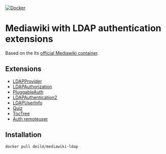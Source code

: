 [![Docker](https://img.shields.io/docker/cloud/build/eaudeweb/scratch?label=Docker&style=flat&logo=docker)](https://hub.docker.com/repository/docker/deild/mediawiki-ldap/builds)

# Mediawiki with LDAP authentication extensions

Based on the lts [official Mediawiki container](https://hub.docker.com/_/mediawiki).

## Extensions

- [LDAPProvider](https://www.mediawiki.org/wiki/Extension:LDAPProvider)
- [LDAPAuthorization](https://www.mediawiki.org/wiki/Extension:LDAPAuthorization)
- [PluggableAuth](https://www.mediawiki.org/wiki/Extension:PluggableAuth)
- [LDAPAuthentication2](https://www.mediawiki.org/wiki/Extension:LDAPAuthentication2)
- [LDAPUserInfo](https://www.mediawiki.org/wiki/Extension:LDAPUserInfo)
- [Quiz](https://www.mediawiki.org/wiki/Extension:Quiz)
- [TocTree](https://www.mediawiki.org/wiki/Extension:TocTree)
- [Auth remoteuser](https://www.mediawiki.org/wiki/Extension:Auth_remoteuser)

## Installation

```sh
docker pull deild/mediawiki-ldap
```
